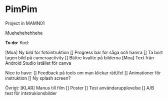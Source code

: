 # PimPim
Project in MAMN01


Muehehehehhehe



**To do:**
Kod:

[Moa] Ny bild för fotointruktion
[] Progress bar för såga och hamra
[] Ta bort tagen bild på cameraactivity
[] Bättre kvalite på bilderna
[Moa] Text från Android Studio istället för canva

Nice to have:
[] Feedback på tools om man klickar rätt/fel
[] Animationer för instruktion
[] Ny splash screen?

Övrigt:
[KLAR] Manus till film
[] Poster
[] Test användarupplevelse
    [] A/B test för intstrukionsbilder
